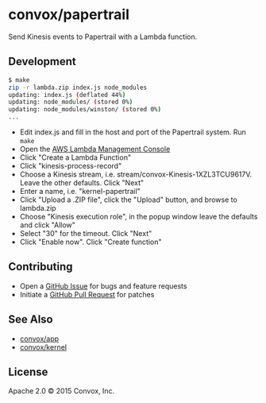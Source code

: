 # convox/papertrail

Send Kinesis events to Papertrail with a Lambda function.

## Development

```bash
$ make
zip -r lambda.zip index.js node_modules
updating: index.js (deflated 44%)
updating: node_modules/ (stored 0%)
updating: node_modules/winston/ (stored 0%)
...
```

* Edit index.js and fill in the host and port of the Papertrail system. Run `make`
* Open the [AWS Lambda Management Console](https://console.aws.amazon.com/lambda/home?region=us-east-1#/functions)
* Click "Create a Lambda Function"
* Click "kinesis-process-record"
* Choose a Kinesis stream, i.e. stream/convox-Kinesis-1XZL3TCU9617V. Leave the other defaults. Click "Next"
* Enter a name, i.e. "kernel-papertrail"
* Click "Upload a .ZIP file", click the "Upload" button, and browse to lambda.zip
* Choose "Kinesis execution role", in the popup window leave the defaults and click "Allow"
* Select "30" for the timeout. Click "Next"
* Click "Enable now". Click "Create function"

## Contributing

* Open a [GitHub Issue](https://github.com/convox/papertrail/issues/new) for bugs and feature requests
* Initiate a [GitHub Pull Request](https://help.github.com/articles/using-pull-requests/) for patches

## See Also

* [convox/app](https://github.com/convox/app)
* [convox/kernel](https://github.com/convox/kernel)

## License

Apache 2.0 &copy; 2015 Convox, Inc.